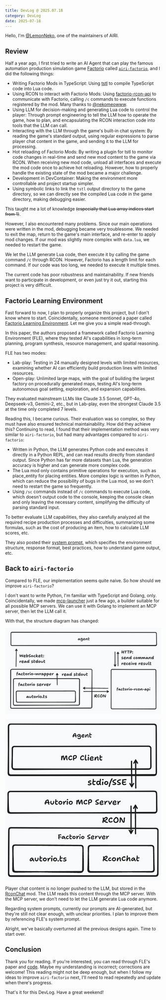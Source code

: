 ```yaml
---
title: DevLog @ 2025.07.18
category: DevLog
date: 2025-07-18
---
```


Hello, I'm [@LemonNeko](https://github.com/LemonNekoGH), one of the maintainers of AIRI.

## Review

Half a year ago, I first tried to write an AI Agent that can play the famous automation production simulation game [Factorio](https://www.factorio.com/) called [`airi-factorio`](https://github.com/moeru-ai/airi-factorio), and I did the following things:

- Writing Factorio Mods in TypeScript: Using [tstl](https://github.com/TypeScriptToLua/TypeScriptToLua) to compile TypeScript code into Lua code.
- Using RCON to interact with Factorio Mods: Using [factorio-rcon-api](https://github.com/nekomeowww/factorio-rcon-api) to communicate with Factorio, calling `/c` commands to execute functions registered by the mod. Many thanks to [@nekomeowww](https://github.com/nekomeowww).
- Using LLM for decision-making and generating Lua code to control the player: Through prompt engineering to tell the LLM how to operate the game, how to plan, and encapsulating the RCON interaction code into tools that the LLM can call.
- Interacting with the LLM through the game's built-in chat system: By reading the game's standard output, using regular expressions to parse player chat content in the game, and sending it to the LLM for processing.
- Hot reloading of Factorio Mods: By writing a plugin for tstl to monitor code changes in real-time and send new mod content to the game via RCON. When receiving new mod code, unload all interfaces and execute the mod code once to achieve hot reloading. However, how to properly handle the existing state of the mod became a major challenge.
- Development in DevContainer: Making the environment more controllable and project startup simpler.
- Using symbolic links to link the `tstl` output directory to the game directory, so we can directly see the compiled Lua code in the game directory, making debugging easier.

This taught me a lot of knowledge ~~(especially that Lua array indices start from 1)~~.

However, I also encountered many problems. Since our main operations were written in the mod, debugging became very troublesome. We needed to exit the map, return to the game's main interface, and re-enter to apply mod changes. If our mod was slightly more complex with `data.lua`, we needed to restart the game.

We let the LLM generate Lua code, then execute it by calling the game command `/c` through RCON. However, Factorio has a length limit for each command. If our code was too long, we needed to execute it multiple times.

The current code has poor robustness and maintainability. If new friends want to participate in development, or even just try it out, starting this project is very difficult.

## Factorio Learning Environment

Fast forward to now, I plan to properly organize this project, but I don't know where to start. Coincidentally, someone mentioned a paper called [Factorio Learning Environment](https://arxiv.org/abs/2503.09617). Let me give you a simple read-through.

In this paper, the authors proposed a framework called Factorio Learning Environment (FLE), where they tested AI's capabilities in long-term planning, program synthesis, resource management, and spatial reasoning.

FLE has two modes:

- Lab-play: Testing in 24 manually designed levels with limited resources, examining whether AI can efficiently build production lines with limited resources.
- Open-play: Unlimited large maps, with the goal of building the largest factory on procedurally generated maps, testing AI's long-term autonomous goal setting, exploration, and expansion capabilities.

They evaluated mainstream LLMs like Claude 3.5 Sonnet, GPT-4o, Deepseek-v3, Gemini-2, etc., but in Lab-play, even the strongest Claude 3.5 at the time only completed 7 levels.

Reading this, I became curious. Their evaluation was so complex, so they must have also ensured technical maintainability. How did they achieve this? Continuing to read, I found that their implementation method was very similar to `airi-factorio`, but had many advantages compared to `airi-factorio`:

- Written in Python, the LLM generates Python code and executes it directly in a Python REPL, and can read results directly from standard output. Since Python has far more datasets than Lua, the generation accuracy is higher and can generate more complex code.
- The Lua mod only contains primitive operations for execution, such as place_entity for placing entities. More complex logic is written in Python, which can reduce the possibility of bugs in the Lua mod, so we don't need to restart the game so frequently.
- Using `/sc` commands instead of `/c` commands to execute Lua code, which doesn't output code to the console, keeping the console clean and only leaving the necessary content, simplifying the difficulty of parsing standard input.

To better evaluate LLM capabilities, they also carefully analyzed all the required recipe production processes and difficulties, summarizing some formulas, such as the cost of producing an item, how to calculate LLM scores, etc.

They also posted their [system prompt](https://arxiv.org/html/2503.09617v1#A8.SS4), which specifies the environment structure, response format, best practices, how to understand game output, etc.

## Back to `airi-factorio`

Compared to FLE, our implementation seems quite naive. So how should we improve `airi-factorio`?

I don't want to write Python, I'm familiar with TypeScript and Golang, only. Coincidentally, we made [mcp-launcher](https://github.com/moeru-ai/mcp-launcher) just a few ago, a builder suitable for all possible MCP servers. We can use it with Golang to implement an MCP server, then let the LLM call it.

With that, the structure diagram has changed:

<div class="flex flex-row gap-4">

![Before](./assets/structure-before.png)

![After](./assets/structure-after.png)

</div>

Player chat content is no longer pushed to the LLM, but stored in the [RconChat](https://gitlab.com/FishBus/rconchat) mod. The LLM reads this content through the MCP server. With the MCP server, we don't need to let the LLM generate Lua code anymore.

Regarding system prompts, currently our prompts are AI-generated, but they're still not clear enough, with unclear priorities. I plan to improve them by referencing FLE's system prompt.

Alright, we've basically overturned all the previous designs again. Time to start over.

## Conclusion

Thank you for reading. If you're interested, you can read through FLE's paper and [code](https://github.com/JackHopkins/factorio-learning-environment). Maybe my understanding is incorrect; corrections are welcome! This reading might not be deep enough, but when I follow my ideas to improve `airi-factorio` next, I'll need to read repeatedly and update when there's progress.

That's it for this DevLog. Have a great weekend!
